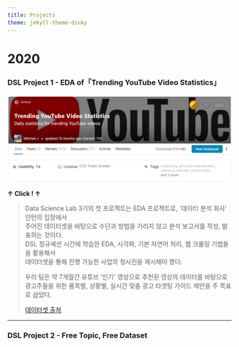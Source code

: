 ```yaml
---
title: Projects
theme: jekyll-theme-dinky
---
```


# **2020**

### **DSL Project 1 - EDA of「Trending YouTube Video Statistics」**

[![YouTube](\assets\img\project\youtube.png "Presentation Link")](https://yonsei-my.sharepoint.com/:p:/g/personal/euijun_choi_o365_yonsei_ac_kr/ESuQPLZBIQdNidqzf2CxHs0BlQYbdKnCMyB4zvkaG2EACw?rtime=A8A6vfLM10g)  

**↑ Click ! ↑**

> Data Science Lab 3기의 첫 프로젝트는 EDA 프로젝트로, '데이터 분석 회사' 인턴의 입장에서  
> 주어진 데이터셋을 바탕으로 수단과 방법을 가리지 않고 분석 보고서를 작성, 발표하는 것이다.  
> DSL 정규세션 시간에 학습한 EDA, 시각화, 기본 자연어 처리, 웹 크롤링 기법들을 활용해서   
> 데이터셋을 통해 진행 가능한 사업의 청사진을 제시해야 했다.
>
> 우리 팀은 약 7개월간 유튜브 '인기' 영상으로 추천된 영상의 데이터를 바탕으로  
> 광고주들을 위한 품목별, 상황별, 실시간 맞춤 광고 타겟팅 가이드 제안을 주 목표로 삼았다.   
>
> [데이터셋 출처](https://www.kaggle.com/datasnaek/youtube-new)   

***

### **DSL Project 2 - Free Topic, Free Dataset**